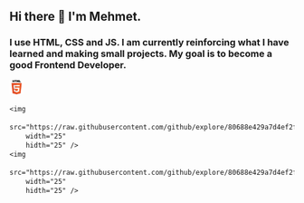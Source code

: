 ## Hi there 👋 I'm Mehmet. 

### I use HTML, CSS and JS. I am currently reinforcing what I have learned and making small projects. My goal is to become a good Frontend Developer.


<div class="teck" style="display: block; justify-content: center;">
    <img
        src="https://raw.githubusercontent.com/github/explore/80688e429a7d4ef2fca1e82350fe8e3517d3494d/topics/html/html.png"
        width="25"
        hidth="25" />

    <img
        src="https://raw.githubusercontent.com/github/explore/80688e429a7d4ef2fca1e82350fe8e3517d3494d/topics/css/css.png"
        width="25"
        hidth="25" />
    <img
        src="https://raw.githubusercontent.com/github/explore/80688e429a7d4ef2fca1e82350fe8e3517d3494d/topics/javascript/javascript.png"
        width="25"
        hidth="25" />
</div>


